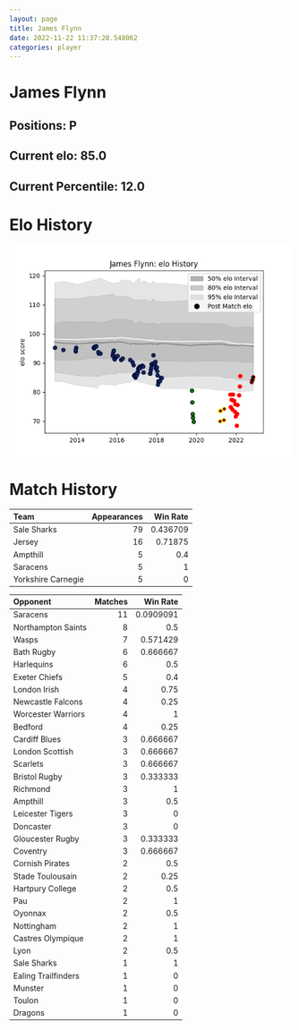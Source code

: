 ```yaml
---  
layout: page  
title: James Flynn  
date: 2022-11-22 11:37:28.548062  
categories: player  
---
```

# James Flynn

## Positions: P

## Current elo: 85.0

## Current Percentile: 12.0

# Elo History


![elo history](history_JamesFlynn.png)
# Match History


| Team               |   Appearances |   Win Rate |
|:-------------------|--------------:|-----------:|
| Sale Sharks        |            79 |   0.436709 |
| Jersey             |            16 |   0.71875  |
| Ampthill           |             5 |   0.4      |
| Saracens           |             5 |   1        |
| Yorkshire Carnegie |             5 |   0        |

| Opponent            |   Matches |   Win Rate |
|:--------------------|----------:|-----------:|
| Saracens            |        11 |  0.0909091 |
| Northampton Saints  |         8 |  0.5       |
| Wasps               |         7 |  0.571429  |
| Bath Rugby          |         6 |  0.666667  |
| Harlequins          |         6 |  0.5       |
| Exeter Chiefs       |         5 |  0.4       |
| London Irish        |         4 |  0.75      |
| Newcastle Falcons   |         4 |  0.25      |
| Worcester Warriors  |         4 |  1         |
| Bedford             |         4 |  0.25      |
| Cardiff Blues       |         3 |  0.666667  |
| London Scottish     |         3 |  0.666667  |
| Scarlets            |         3 |  0.666667  |
| Bristol Rugby       |         3 |  0.333333  |
| Richmond            |         3 |  1         |
| Ampthill            |         3 |  0.5       |
| Leicester Tigers    |         3 |  0         |
| Doncaster           |         3 |  0         |
| Gloucester Rugby    |         3 |  0.333333  |
| Coventry            |         3 |  0.666667  |
| Cornish Pirates     |         2 |  0.5       |
| Stade Toulousain    |         2 |  0.25      |
| Hartpury College    |         2 |  0.5       |
| Pau                 |         2 |  1         |
| Oyonnax             |         2 |  0.5       |
| Nottingham          |         2 |  1         |
| Castres Olympique   |         2 |  1         |
| Lyon                |         2 |  0.5       |
| Sale Sharks         |         1 |  1         |
| Ealing Trailfinders |         1 |  0         |
| Munster             |         1 |  0         |
| Toulon              |         1 |  0         |
| Dragons             |         1 |  0         |
